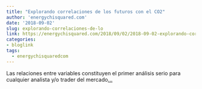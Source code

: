 ```yaml
---
title: "Explorando correlaciones de los futuros con el CO2"
author: 'energychisquared.com'
date: '2018-09-02'
slug: explorando-correlaciones-de-lo
link: https://energychisquared.com/2018/09/02/2018-09-02-explorando-correlaciones-con-el-hueco-t%C3%A9rmico.html
categories:
- bloglink
tags:
  - energychisquaredcom
---
```


Las relaciones entre variables constituyen el primer análisis serio para cualquier analista y/o trader del mercado[... <i class="fas fa-external-link-alt"></i>](https://energychisquared.com/2018/09/02/2018-09-02-explorando-correlaciones-con-el-hueco-t%C3%A9rmico.html)

